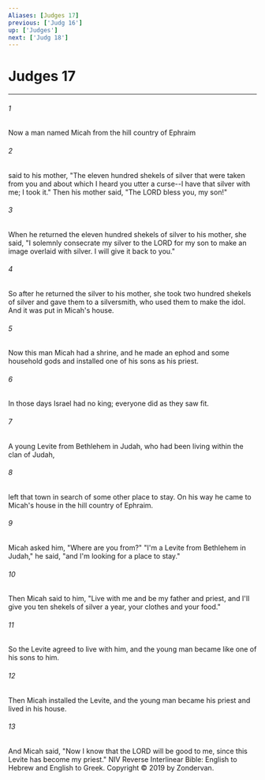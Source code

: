 ```yaml
---
Aliases: [Judges 17]
previous: ['Judg 16']
up: ['Judges']
next: ['Judg 18']
---
```

# Judges 17

***


###### 1 
Now a man named Micah from the hill country of Ephraim 

###### 2 
said to his mother, "The eleven hundred shekels of silver that were taken from you and about which I heard you utter a curse--I have that silver with me; I took it." Then his mother said, "The LORD bless you, my son!" 

###### 3 
When he returned the eleven hundred shekels of silver to his mother, she said, "I solemnly consecrate my silver to the LORD for my son to make an image overlaid with silver. I will give it back to you." 

###### 4 
So after he returned the silver to his mother, she took two hundred shekels of silver and gave them to a silversmith, who used them to make the idol. And it was put in Micah's house. 

###### 5 
Now this man Micah had a shrine, and he made an ephod and some household gods and installed one of his sons as his priest. 

###### 6 
In those days Israel had no king; everyone did as they saw fit. 

###### 7 
A young Levite from Bethlehem in Judah, who had been living within the clan of Judah, 

###### 8 
left that town in search of some other place to stay. On his way he came to Micah's house in the hill country of Ephraim. 

###### 9 
Micah asked him, "Where are you from?" "I'm a Levite from Bethlehem in Judah," he said, "and I'm looking for a place to stay." 

###### 10 
Then Micah said to him, "Live with me and be my father and priest, and I'll give you ten shekels of silver a year, your clothes and your food." 

###### 11 
So the Levite agreed to live with him, and the young man became like one of his sons to him. 

###### 12 
Then Micah installed the Levite, and the young man became his priest and lived in his house. 

###### 13 
And Micah said, "Now I know that the LORD will be good to me, since this Levite has become my priest." NIV Reverse Interlinear Bible: English to Hebrew and English to Greek. Copyright © 2019 by Zondervan.
